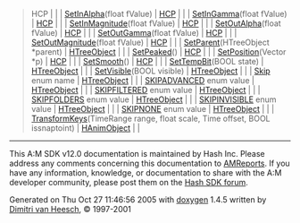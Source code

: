 >HCP</a> |  |
| <a href="classHCP.md#e521d30bb11a0e259e0ade5c5ab10d70" class="el">SetInAlpha</a>(float fValue) | <a href="classHCP.md" class="el">HCP</a> |  |
| <a href="classHCP.md#028f8d953e38e582ef8fa52f69b4f950" class="el">SetInGamma</a>(float fValue) | <a href="classHCP.md" class="el">HCP</a> |  |
| <a href="classHCP.md#1c73f7d5d3d103cde6333b58c9130af8" class="el">SetInMagnitude</a>(float fValue) | <a href="classHCP.md" class="el">HCP</a> |  |
| <a href="classHCP.md#ef2cc8257e767fc03db20fa93df773fc" class="el">SetOutAlpha</a>(float fValue) | <a href="classHCP.md" class="el">HCP</a> |  |
| <a href="classHCP.md#636fe8e1625a2c1580e5491cbdb2ab65" class="el">SetOutGamma</a>(float fValue) | <a href="classHCP.md" class="el">HCP</a> |  |
| <a href="classHCP.md#b4112049635151748ddce0b6ac2f3eef" class="el">SetOutMagnitude</a>(float fValue) | <a href="classHCP.md" class="el">HCP</a> |  |
| <a href="classHTreeObject.md#eb451c59cc9d433921288eea41502eac" class="el">SetParent</a>(HTreeObject \*parent) | <a href="classHTreeObject.md" class="el">HTreeObject</a> |  |
| <a href="classHCP.md#c726ac6507408fddb8cadcdf395692ab" class="el">SetPeaked</a>() | <a href="classHCP.md" class="el">HCP</a> |  |
| <a href="classHCP.md#e3d2c16b3a71f4a91119a9a9a9880701" class="el">SetPosition</a>(Vector \*p) | <a href="classHCP.md" class="el">HCP</a> |  |
| <a href="classHCP.md#49045eb108568490e65a8f257558bbba" class="el">SetSmooth</a>() | <a href="classHCP.md" class="el">HCP</a> |  |
| <a href="classHTreeObject.md#1c96c46e39cfcfdc3463e1817e3a618c" class="el">SetTempBit</a>(BOOL state) | <a href="classHTreeObject.md" class="el">HTreeObject</a> |  |
| <a href="classHTreeObject.md#d133bf3e9e9bf2a3d3f5ea57ddbe9ae6" class="el">SetVisible</a>(BOOL visible) | <a href="classHTreeObject.md" class="el">HTreeObject</a> |  |
| <a href="classHTreeObject.md#72ef2b9b6965d078e3c7f95487a82d1c" class="el">Skip</a> enum name | <a href="classHTreeObject.md" class="el">HTreeObject</a> |  |
| <a href="classHTreeObject.md#72ef2b9b6965d078e3c7f95487a82d1cb0bd5a6125fca4931e8de9d9fd5afb1e" class="el">SKIPADVANCED</a> enum value | <a href="classHTreeObject.md" class="el">HTreeObject</a> |  |
| <a href="classHTreeObject.md#72ef2b9b6965d078e3c7f95487a82d1c09eff00b6f676e661b9cc0ae70929eb5" class="el">SKIPFILTERED</a> enum value | <a href="classHTreeObject.md" class="el">HTreeObject</a> |  |
| <a href="classHTreeObject.md#72ef2b9b6965d078e3c7f95487a82d1c39e3a4202385b10c1398766d63f13fdf" class="el">SKIPFOLDERS</a> enum value | <a href="classHTreeObject.md" class="el">HTreeObject</a> |  |
| <a href="classHTreeObject.md#72ef2b9b6965d078e3c7f95487a82d1c09c194de48c4efe3054cb36eb5ae5b10" class="el">SKIPINVISIBLE</a> enum value | <a href="classHTreeObject.md" class="el">HTreeObject</a> |  |
| <a href="classHTreeObject.md#72ef2b9b6965d078e3c7f95487a82d1c032ca6d2ae0118b99e81fd7d7605265a" class="el">SKIPNONE</a> enum value | <a href="classHTreeObject.md" class="el">HTreeObject</a> |  |
| <a href="classHAnimObject.md#9ea55998be0fd4ae2ea1ebe3a57ff1f9" class="el">TransformKeys</a>(TimeRange range, float scale, Time offset, BOOL issnaptoint) | <a href="classHAnimObject.md" class="el">HAnimObject</a> |  |

------------------------------------------------------------------------

<span class="small">This A:M SDK v12.0 documentation is maintained by Hash Inc. Please address any comments concerning this documentation to [AMReports](http://www.hash.com/reports). If you have any information, knowledge, or documentation to share with the A:M developer community, please post them on the [Hash SDK forum](http://www.hash.com/forums/index.php?showforum=11).</span>

Generated on Thu Oct 27 11:46:56 2005 with [<span class="image placeholder" original-image-src="doxygen.png" original-image-title="" height="45" width="100" align="middle" border="0">doxygen</span>](http://www.doxygen.org/index.html) 1.4.5 written by [Dimitri van Heesch](mailto:dimitri@stack.nl), © 1997-2001
